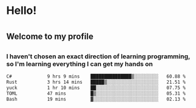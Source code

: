 
<h1>Hello!<h1>
<h2>Welcome to my profile<h2>
<h3>I haven't chosen an exact direction of learning programming, so I'm learning everything I can get my hands on</h3>

<!--START_SECTION:waka-->

```txt
C#             9 hrs 9 mins    ███████████████▒░░░░░░░░░   60.88 %
Rust           3 hrs 14 mins   █████▒░░░░░░░░░░░░░░░░░░░   21.51 %
yuck           1 hr 10 mins    ██░░░░░░░░░░░░░░░░░░░░░░░   07.75 %
TOML           47 mins         █▒░░░░░░░░░░░░░░░░░░░░░░░   05.31 %
Bash           19 mins         ▓░░░░░░░░░░░░░░░░░░░░░░░░   02.13 %
```

<!--END_SECTION:waka-->
